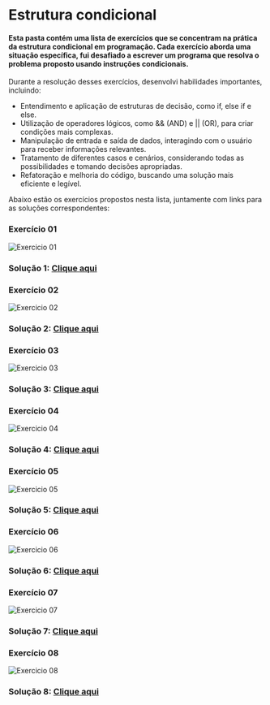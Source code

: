 # Estrutura condicional

#### Esta pasta contém uma lista de exercícios que se concentram na prática da estrutura condicional em programação. Cada exercício aborda uma situação específica, fui desafiado a escrever um programa que resolva o problema proposto usando instruções condicionais.

Durante a resolução desses exercícios, desenvolvi habilidades importantes, incluindo:
- Entendimento e aplicação de estruturas de decisão, como if, else if e else.
- Utilização de operadores lógicos, como && (AND) e || (OR), para criar condições mais complexas.
- Manipulação de entrada e saída de dados, interagindo com o usuário para receber informações relevantes.
- Tratamento de diferentes casos e cenários, considerando todas as possibilidades e tomando decisões apropriadas.
- Refatoração e melhoria do código, buscando uma solução mais eficiente e legível.

Abaixo estão os exercícios propostos nesta lista, juntamente com links para as soluções correspondentes:

###  Exercício 01
<img src="1.png" alt="Exercicio 01">

### Solução 1: [Clique aqui](/Exercícios/Estrutura%20condicional/exercicios01/Main.java)


###  Exercício 02
<img src="2.png" alt="Exercicio 02">

### Solução 2: [Clique aqui](/Exercícios/Estrutura%20condicional/exercicios02/Main.java)


###  Exercício 03
<img src="3.png" alt="Exercicio 03">

### Solução 3: [Clique aqui](/Exercícios/Estrutura%20condicional/exercicios03/Main.java)

###  Exercício 04
<img src="4.png" alt="Exercicio 04">

### Solução 4: [Clique aqui](/Exercícios/Estrutura%20condicional/exercicios04/Main.java)

###  Exercício 05
<img src="5.png" alt="Exercicio 05">

### Solução 5: [Clique aqui](/Exercícios/Estrutura%20condicional/exercicios05/Main.java)

###  Exercício 06
<img src="6.png" alt="Exercicio 06">

### Solução 6: [Clique aqui](/Exercícios/Estrutura%20condicional/exercicios06/Main.java)

###  Exercício 07
<img src="7.png" alt="Exercicio 07">

### Solução 7: [Clique aqui](/Exercícios/Estrutura%20condicional/exercicios07/Main.java)

###  Exercício 08
<img src="8.png" alt="Exercicio 08">

### Solução 8: [Clique aqui](/Exercícios/Estrutura%20condicional/exercicios08/Main.java)

